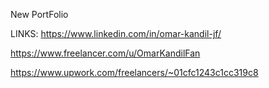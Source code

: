 New PortFolio

LINKS:
https://www.linkedin.com/in/omar-kandil-jf/

https://www.freelancer.com/u/OmarKandilFan

https://www.upwork.com/freelancers/~01cfc1243c1cc319c8
